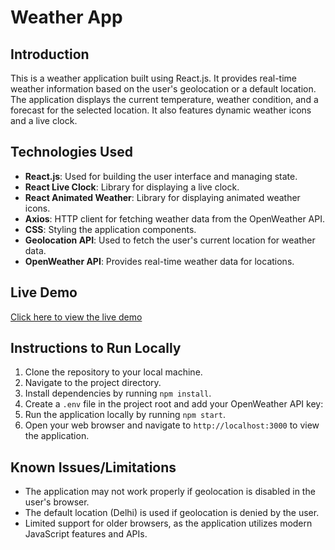 # Weather App

## Introduction
This is a weather application built using React.js. It provides real-time weather information based on the user's geolocation or a default location. The application displays the current temperature, weather condition, and a forecast for the selected location. It also features dynamic weather icons and a live clock.

## Technologies Used
- **React.js**: Used for building the user interface and managing state.
- **React Live Clock**: Library for displaying a live clock.
- **React Animated Weather**: Library for displaying animated weather icons.
- **Axios**: HTTP client for fetching weather data from the OpenWeather API.
- **CSS**: Styling the application components.
- **Geolocation API**: Used to fetch the user's current location for weather data.
- **OpenWeather API**: Provides real-time weather data for locations.

## Live Demo
[Click here to view the live demo](https://react-weather-oy3dxvfb3-aryan-ranjans-projects.vercel.app/)

## Instructions to Run Locally
1. Clone the repository to your local machine.
2. Navigate to the project directory.
3. Install dependencies by running `npm install`.
4. Create a `.env` file in the project root and add your OpenWeather API key:
5. Run the application locally by running `npm start`.
6. Open your web browser and navigate to `http://localhost:3000` to view the application.

## Known Issues/Limitations
- The application may not work properly if geolocation is disabled in the user's browser.
- The default location (Delhi) is used if geolocation is denied by the user.
- Limited support for older browsers, as the application utilizes modern JavaScript features and APIs.

